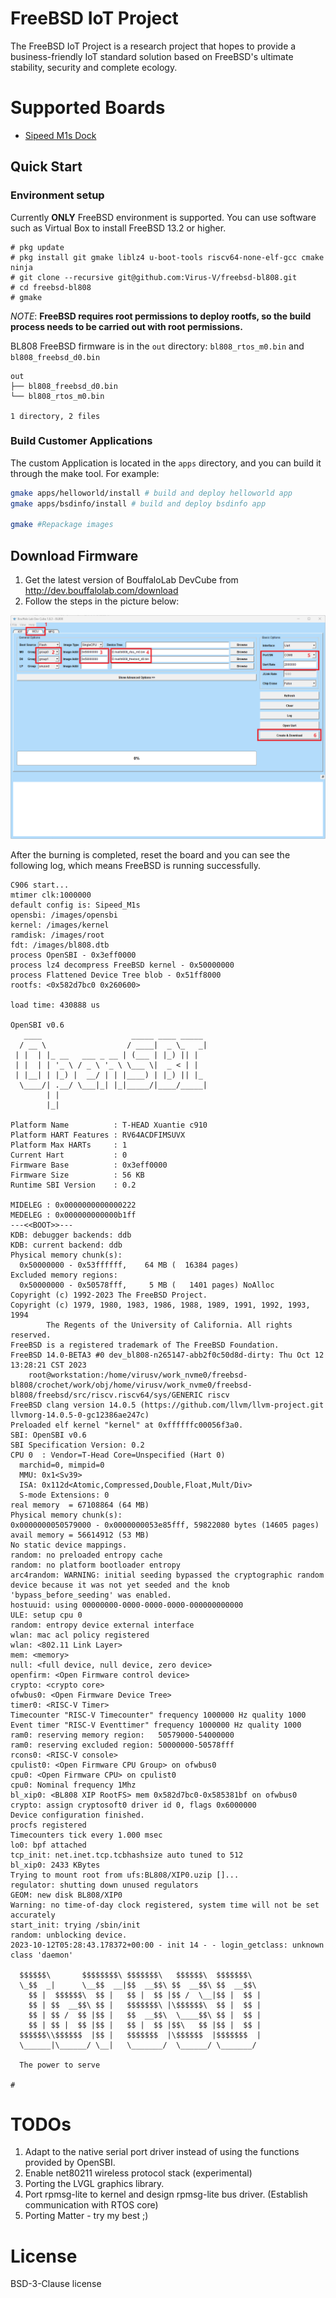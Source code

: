 # FreeBSD IoT Project
The FreeBSD IoT Project is a research project that hopes to provide a business-friendly IoT standard solution based on FreeBSD's ultimate stability, security and complete ecology.

# Supported Boards
- [Sipeed M1s Dock](https://wiki.sipeed.com/hardware/zh/maix/m1s/m1s_dock.html)

## Quick Start
### Environment setup
Currently **ONLY** FreeBSD environment is supported. You can use software such as Virtual Box to install FreeBSD 13.2 or higher.

```
# pkg update
# pkg install git gmake liblz4 u-boot-tools riscv64-none-elf-gcc cmake ninja
# git clone --recursive git@github.com:Virus-V/freebsd-bl808.git
# cd freebsd-bl808
# gmake
```
*NOTE*: **FreeBSD requires root permissions to deploy rootfs, so the build process needs to be carried out with root permissions.**

BL808 FreeBSD firmware is in the `out` directory: `bl808_rtos_m0.bin` and `bl808_freebsd_d0.bin`
```
out
├── bl808_freebsd_d0.bin
└── bl808_rtos_m0.bin

1 directory, 2 files
```

### Build Customer Applications
The custom Application is located in the `apps` directory, and you can build it through the make tool. For example:
```bash
gmake apps/helloworld/install # build and deploy helloworld app
gmake apps/bsdinfo/install # build and deploy bsdinfo app

gmake #Repackage images
```

## Download Firmware
1. Get the latest version of BouffaloLab DevCube from http://dev.bouffalolab.com/download
2. Follow the steps in the picture below:

![FlashTool](assets/BLDevCube_d0iDVi4UwD.png "Program BL808")

After the burning is completed, reset the board and you can see the following log, which means FreeBSD is running successfully.

```
C906 start...
mtimer clk:1000000
default config is: Sipeed_M1s
opensbi: /images/opensbi
kernel: /images/kernel
ramdisk: /images/root
fdt: /images/bl808.dtb
process OpenSBI - 0x3eff0000
process lz4 decompress FreeBSD kernel - 0x50000000
process Flattened Device Tree blob - 0x51ff8000
rootfs: <0x582d7bc0 0x260600>

load time: 430888 us

OpenSBI v0.6
   ____                    _____ ____ _____
  / __ \                  / ____|  _ \_   _|
 | |  | |_ __   ___ _ __ | (___ | |_) || |
 | |  | | '_ \ / _ \ '_ \ \___ \|  _ < | |
 | |__| | |_) |  __/ | | |____) | |_) || |_
  \____/| .__/ \___|_| |_|_____/|____/_____|
        | |
        |_|

Platform Name          : T-HEAD Xuantie c910
Platform HART Features : RV64ACDFIMSUVX
Platform Max HARTs     : 1
Current Hart           : 0
Firmware Base          : 0x3eff0000
Firmware Size          : 56 KB
Runtime SBI Version    : 0.2

MIDELEG : 0x0000000000000222
MEDELEG : 0x000000000000b1ff
---<<BOOT>>---
KDB: debugger backends: ddb
KDB: current backend: ddb
Physical memory chunk(s):
  0x50000000 - 0x53ffffff,    64 MB (  16384 pages)
Excluded memory regions:
  0x50000000 - 0x50578fff,     5 MB (   1401 pages) NoAlloc
Copyright (c) 1992-2023 The FreeBSD Project.
Copyright (c) 1979, 1980, 1983, 1986, 1988, 1989, 1991, 1992, 1993, 1994
        The Regents of the University of California. All rights reserved.
FreeBSD is a registered trademark of The FreeBSD Foundation.
FreeBSD 14.0-BETA3 #0 dev_bl808-n265147-abb2f0c50d8d-dirty: Thu Oct 12 13:28:21 CST 2023
    root@workstation:/home/virusv/work_nvme0/freebsd-bl808/crochet/work/obj/home/virusv/work_nvme0/freebsd-bl808/freebsd/src/riscv.riscv64/sys/GENERIC riscv
FreeBSD clang version 14.0.5 (https://github.com/llvm/llvm-project.git llvmorg-14.0.5-0-gc12386ae247c)
Preloaded elf kernel "kernel" at 0xffffffc00056f3a0.
SBI: OpenSBI v0.6
SBI Specification Version: 0.2
CPU 0  : Vendor=T-Head Core=Unspecified (Hart 0)
  marchid=0, mimpid=0
  MMU: 0x1<Sv39>
  ISA: 0x112d<Atomic,Compressed,Double,Float,Mult/Div>
  S-mode Extensions: 0
real memory  = 67108864 (64 MB)
Physical memory chunk(s):
0x0000000050579000 - 0x0000000053e85fff, 59822080 bytes (14605 pages)
avail memory = 56614912 (53 MB)
No static device mappings.
random: no preloaded entropy cache
random: no platform bootloader entropy
arc4random: WARNING: initial seeding bypassed the cryptographic random device because it was not yet seeded and the knob 'bypass_before_seeding' was enabled.
hostuuid: using 00000000-0000-0000-0000-000000000000
ULE: setup cpu 0
random: entropy device external interface
wlan: mac acl policy registered
wlan: <802.11 Link Layer>
mem: <memory>
null: <full device, null device, zero device>
openfirm: <Open Firmware control device>
crypto: <crypto core>
ofwbus0: <Open Firmware Device Tree>
timer0: <RISC-V Timer>
Timecounter "RISC-V Timecounter" frequency 1000000 Hz quality 1000
Event timer "RISC-V Eventtimer" frequency 1000000 Hz quality 1000
ram0: reserving memory region:   50579000-54000000
ram0: reserving excluded region: 50000000-50578fff
rcons0: <RISC-V console>
cpulist0: <Open Firmware CPU Group> on ofwbus0
cpu0: <Open Firmware CPU> on cpulist0
cpu0: Nominal frequency 1Mhz
bl_xip0: <BL808 XIP RootFS> mem 0x582d7bc0-0x585381bf on ofwbus0
crypto: assign cryptosoft0 driver id 0, flags 0x6000000
Device configuration finished.
procfs registered
Timecounters tick every 1.000 msec
lo0: bpf attached
tcp_init: net.inet.tcp.tcbhashsize auto tuned to 512
bl_xip0: 2433 KBytes
Trying to mount root from ufs:BL808/XIP0.uzip []...
regulator: shutting down unused regulators
GEOM: new disk BL808/XIP0
Warning: no time-of-day clock registered, system time will not be set accurately
start_init: trying /sbin/init
random: unblocking device.
2023-10-12T05:28:43.178372+00:00 - init 14 - - login_getclass: unknown class 'daemon'

  $$$$$$\       $$$$$$$$\ $$$$$$$\   $$$$$$\  $$$$$$$\
  \_$$  _|      \__$$  __|$$  __$$\ $$  __$$\ $$  __$$\
    $$ |  $$$$$$\  $$ |   $$ |  $$ |$$ /  \__|$$ |  $$ |
    $$ | $$  __$$\ $$ |   $$$$$$$\ |\$$$$$$\  $$ |  $$ |
    $$ | $$ /  $$ |$$ |   $$  __$$\  \____$$\ $$ |  $$ |
    $$ | $$ |  $$ |$$ |   $$ |  $$ |$$\   $$ |$$ |  $$ |
  $$$$$$\\$$$$$$  |$$ |   $$$$$$$  |\$$$$$$  |$$$$$$$  |
  \______|\______/ \__|   \_______/  \______/ \_______/

  The power to serve

#
```

# TODOs
1. Adapt to the native serial port driver instead of using the functions provided by OpenSBI.
2. Enable net80211 wireless protocol stack (experimental)
3. Porting the LVGL graphics library.
4. Port rpmsg-lite to kernel and design rpmsg-lite bus driver. (Establish communication with RTOS core)
5. Porting Matter - try my best ;)

# License
BSD-3-Clause license
